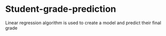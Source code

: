 # Student-grade-prediction
Linear regression algorithm is used to create a model and predict their final grade
